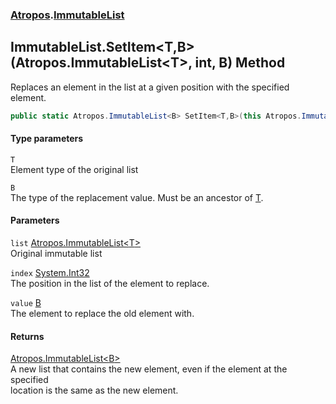 ### [Atropos](./Atropos.md 'Atropos').[ImmutableList](./ImmutableList.md 'Atropos.ImmutableList')
## ImmutableList.SetItem&lt;T,B&gt;(Atropos.ImmutableList&lt;T&gt;, int, B) Method
Replaces an element in the list at a given position with the specified element.  
```csharp
public static Atropos.ImmutableList<B> SetItem<T,B>(this Atropos.ImmutableList<T> list, int index, B value);
```
#### Type parameters
<a name='Atropos-ImmutableList-SetItem-T_B-(Atropos-ImmutableList-T-_int_B)-T'></a>
`T`  
Element type of the original list  
  
<a name='Atropos-ImmutableList-SetItem-T_B-(Atropos-ImmutableList-T-_int_B)-B'></a>
`B`  
The type of the replacement value. Must be an ancestor of [T](#Atropos-ImmutableList-SetItem-T_B-(Atropos-ImmutableList-T-_int_B)-T 'Atropos.ImmutableList.SetItem&lt;T,B&gt;(Atropos.ImmutableList&lt;T&gt;, int, B).T').  
  
#### Parameters
<a name='Atropos-ImmutableList-SetItem-T_B-(Atropos-ImmutableList-T-_int_B)-list'></a>
`list` [Atropos.ImmutableList&lt;](./ImmutableList-T-.md 'Atropos.ImmutableList&lt;T&gt;')[T](#Atropos-ImmutableList-SetItem-T_B-(Atropos-ImmutableList-T-_int_B)-T 'Atropos.ImmutableList.SetItem&lt;T,B&gt;(Atropos.ImmutableList&lt;T&gt;, int, B).T')[&gt;](./ImmutableList-T-.md 'Atropos.ImmutableList&lt;T&gt;')  
Original immutable list  
  
<a name='Atropos-ImmutableList-SetItem-T_B-(Atropos-ImmutableList-T-_int_B)-index'></a>
`index` [System.Int32](https://docs.microsoft.com/en-us/dotnet/api/System.Int32 'System.Int32')  
The position in the list of the element to replace.  
  
<a name='Atropos-ImmutableList-SetItem-T_B-(Atropos-ImmutableList-T-_int_B)-value'></a>
`value` [B](#Atropos-ImmutableList-SetItem-T_B-(Atropos-ImmutableList-T-_int_B)-B 'Atropos.ImmutableList.SetItem&lt;T,B&gt;(Atropos.ImmutableList&lt;T&gt;, int, B).B')  
The element to replace the old element with.  
  
#### Returns
[Atropos.ImmutableList&lt;](./ImmutableList-T-.md 'Atropos.ImmutableList&lt;T&gt;')[B](#Atropos-ImmutableList-SetItem-T_B-(Atropos-ImmutableList-T-_int_B)-B 'Atropos.ImmutableList.SetItem&lt;T,B&gt;(Atropos.ImmutableList&lt;T&gt;, int, B).B')[&gt;](./ImmutableList-T-.md 'Atropos.ImmutableList&lt;T&gt;')  
A new list that contains the new element, even if the element at the specified  
            location is the same as the new element.  
